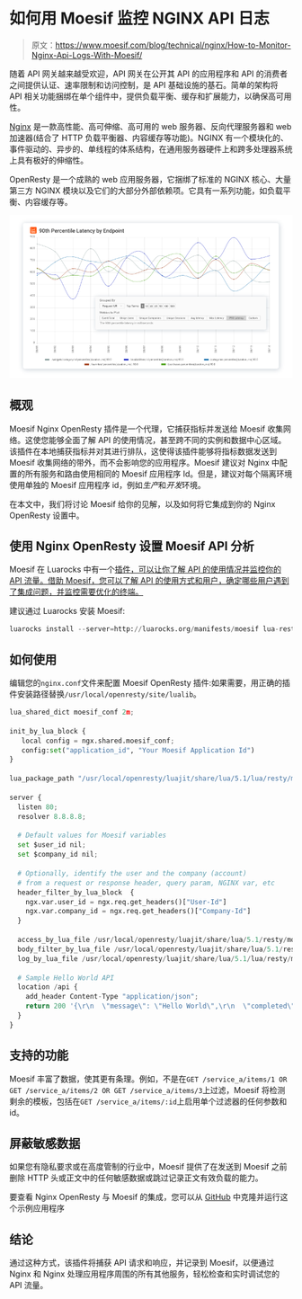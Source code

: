 # 如何用 Moesif 监控 NGINX API 日志

> 原文：<https://www.moesif.com/blog/technical/nginx/How-to-Monitor-Nginx-Api-Logs-With-Moesif/>

随着 API 网关越来越受欢迎，API 网关在公开其 API 的应用程序和 API 的消费者之间提供认证、速率限制和访问控制，是 API 基础设施的基石。简单的架构将 API 相关功能捆绑在单个组件中，提供负载平衡、缓存和扩展能力，以确保高可用性。

[Nginx](https://www.nginx.com/) 是一款高性能、高可伸缩、高可用的 web 服务器、反向代理服务器和 web 加速器(结合了 HTTP 负载平衡器、内容缓存等功能)。NGINX 有一个模块化的、事件驱动的、异步的、单线程的体系结构，在通用服务器硬件上和跨多处理器系统上具有极好的伸缩性。

OpenResty 是一个成熟的 web 应用服务器，它捆绑了标准的 NGINX 核心、大量第三方 NGINX 模块以及它们的大部分外部依赖项。它具有一系列功能，如负载平衡、内容缓存等。

![Which RESTful endpoints have high 90th percentile latency?](img/ed1a1e6bf45c8c8ac7814eb344cf5151.png)

## 概观

Moesif Nginx OpenResty 插件是一个代理，它捕获指标并发送给 Moesif 收集网络。这使您能够全面了解 API 的使用情况，甚至跨不同的实例和数据中心区域。该插件在本地捕获指标并对其进行排队，这使得该插件能够将指标数据发送到 Moesif 收集网络的带外，而不会影响您的应用程序。Moesif 建议对 Nginx 中配置的所有服务和路由使用相同的 Moesif 应用程序 Id。但是，建议对每个隔离环境使用单独的 Moesif 应用程序 id，例如*生产*和*开发*环境。

在本文中，我们将讨论 Moesif 给你的见解，以及如何将它集成到你的 Nginx OpenResty 设置中。

## 使用 Nginx OpenResty 设置 Moesif API 分析

Moesif 在 Luarocks 中有一个[插件，可以让你了解 API 的使用情况并监控你的 API 流量。借助 Moesif，您可以了解 API 的使用方式和用户，确定哪些用户遇到了集成问题，并监控需要优化的终端。](https://luarocks.org/modules/moesif/lua-resty-moesif)

建议通过 Luarocks 安装 Moesif:

```py
luarocks install --server=http://luarocks.org/manifests/moesif lua-resty-moesif 
```

## 如何使用

编辑您的`nginx.conf`文件来配置 Moesif OpenResty 插件:如果需要，用正确的插件安装路径替换`/usr/local/openresty/site/lualib`。

```py
lua_shared_dict moesif_conf 2m;

init_by_lua_block {
   local config = ngx.shared.moesif_conf;
   config:set("application_id", "Your Moesif Application Id")
}

lua_package_path "/usr/local/openresty/luajit/share/lua/5.1/lua/resty/moesif/?.lua;;";

server {
  listen 80;
  resolver 8.8.8.8;

  # Default values for Moesif variables
  set $user_id nil;
  set $company_id nil;

  # Optionally, identify the user and the company (account)
  # from a request or response header, query param, NGINX var, etc
  header_filter_by_lua_block  { 
    ngx.var.user_id = ngx.req.get_headers()["User-Id"]
    ngx.var.company_id = ngx.req.get_headers()["Company-Id"]
  }

  access_by_lua_file /usr/local/openresty/luajit/share/lua/5.1/resty/moesif/read_req_body.lua;
  body_filter_by_lua_file /usr/local/openresty/luajit/share/lua/5.1/resty/moesif/read_res_body.lua;
  log_by_lua_file /usr/local/openresty/luajit/share/lua/5.1/lua/resty/moesif/send_event.lua;

  # Sample Hello World API
  location /api {
    add_header Content-Type "application/json";
    return 200 '{\r\n  \"message\": \"Hello World\",\r\n  \"completed\": true\r\n}';
  }
} 
```

## 支持的功能

Moesif 丰富了数据，使其更有条理。例如，不是在`GET /service_a/items/1 OR GET /service_a/items/2 OR GET /service_a/items/3`上过滤，Moesif 将检测剩余的模板，包括在`GET /service_a/items/:id`上启用单个过滤器的任何参数和 id。

## 屏蔽敏感数据

如果您有隐私要求或在高度管制的行业中，Moesif 提供了在发送到 Moesif 之前删除 HTTP 头或正文中的任何敏感数据或跳过记录正文有效负载的能力。

要查看 Nginx OpenResty 与 Moesif 的集成，您可以从 [GitHub](https://github.com/Moesif/lua-resty-moesif-example) 中克隆并运行这个示例应用程序

## 结论

通过这种方式，该插件将捕获 API 请求和响应，并记录到 Moesif，以便通过 Nginx 和 Nginx 处理应用程序周围的所有其他服务，轻松检查和实时调试您的 API 流量。